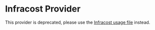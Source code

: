 # Infracost Provider

This provider is deprecated, please use the [Infracost usage file](https://infracost.io/usage-file/) instead.
